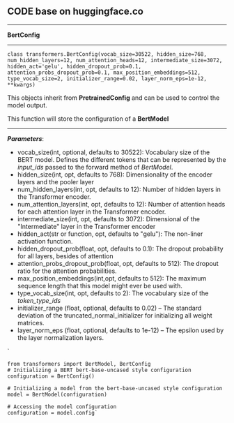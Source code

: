 ## CODE base on huggingface.co

----

**BertConfig**

----

`
class transformers.BertConfig(vocab_size=30522, hidden_size=768, num_hidden_layers=12, num_attention_heads=12, intermediate_size=3072, hidden_act='gelu', hidden_dropout_prob=0.1, attention_probs_dropout_prob=0.1, max_position_embeddings=512, type_vocab_size=2, initializer_range=0.02, layer_norm_eps=1e-12, **kwargs)
`

   This objects inherit from **PretrainedConfig** and can be used to control the model output.
    
   This function will store the configuration of a **BertModel**

---
***Parameters***:
 - vocab_size(int, optional, defaults to 30522): Vocabulary size of the BERT model. Defines the different tokens that can be represented by
   the _input_ids_  passed to the forward method of _BertModel_.
 - hidden_size(int, opt, defaults to 768): Dimensionality of the encoder layers and the pooler layer
 - num_hidden_layers(int, opt, defaults to 12): Number of hidden layers in the Transformer encoder.
 - num_attention_layers(int, opt, defaults to 12): Number of attention heads for each attention layer in the Transformer encoder.
 - intermediate_size(int, opt, defaults to 3072): Dimensional of the "Intermediate" layer in the Transformer encoder
 - hidden_act(str or function, opt, defaults to "gelu"): The non-liner activation function.
 - hidden_dropout_prob(float, opt, defaults to 0.1): The dropout probability for all layers, besides of attention 
 - attention_probs_dropout_prob(float, opt, defaults to 512): The dropout ratio for the attention probabilities.
 - max_position_embeddings(int,opt, defaults to 512): The maximum  sequence length that this model might ever be used with.
 - type_vocab_size(int, opt, defaults to 2): The vocabulary size of the _token_type_ids_
 - initializer_range (float, optional, defaults to 0.02) – The standard deviation of the truncated_normal_initializer for initializing all weight matrices. 
 - layer_norm_eps (float, optional, defaults to 1e-12) – The epsilon used by the layer normalization layers.
 
 `
 
    from transformers import BertModel, BertConfig
    # Initializing a BERT bert-base-uncased style configuration
    configuration = BertConfig()
    
    # Initializing a model from the bert-base-uncased style configuration
    model = BertModel(configuration)
    
    # Accessing the model configuration
    configuration = model.config`



